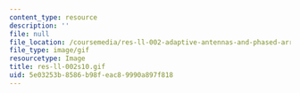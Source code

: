 ```yaml
---
content_type: resource
description: ''
file: null
file_location: /coursemedia/res-ll-002-adaptive-antennas-and-phased-arrays-spring-2010/5e03253b8586b98feac89990a897f818_res-ll-002s10.gif
file_type: image/gif
resourcetype: Image
title: res-ll-002s10.gif
uid: 5e03253b-8586-b98f-eac8-9990a897f818
---
```

